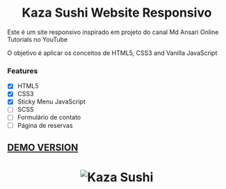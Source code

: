 <h1 align="center">Kaza Sushi Website Responsivo</h1>

<p>Este é um site responsivo inspirado em projeto do canal Md Ansari Online Tutorials no YouTube</p>
<p>O objetivo é aplicar os conceitos de HTML5, CSS3 and Vanilla JavaScript</p>

### Features

- [x] HTML5
- [x] CSS3
- [x] Sticky Menu JavaScript
- [ ] SCSS
- [ ] Formulário de contato
- [ ] Página de reservas

<h2>
  <a href="http://crisdamacena.com/javascript_kaza_sushi/">DEMO VERSION</a>
</h2>

<h1 align="center">
  <img alt="Kaza Sushi" src="home_website.png" />
</h1>


